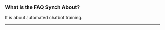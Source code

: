 ### What is the FAQ Synch About?
<!-- What is FAQ Synch -->
<!-- what is FAQSynch -->
It is about automated chatbot training.

---

